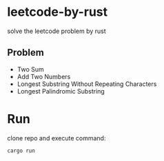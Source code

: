# leetcode-by-rust

solve the leetcode problem by rust

## Problem

- Two Sum
- Add Two Numbers
- Longest Substring Without Repeating Characters
- Longest Palindromic Substring

# Run

clone repo and execute command:

```
cargo run
```
